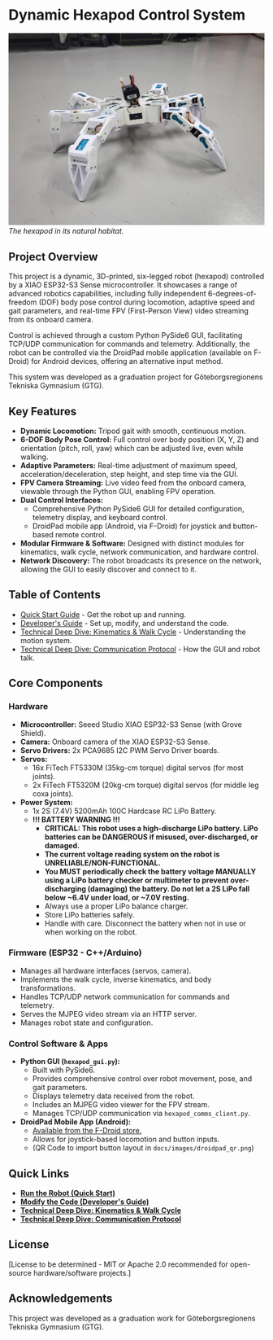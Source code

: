 # Dynamic Hexapod Control System

![The Hexapod Robot](docs/images/hexapod_main_photo.jpg)
*The hexapod in its natural habitat.*

## Project Overview

This project is a dynamic, 3D-printed, six-legged robot (hexapod) controlled by a XIAO ESP32-S3 Sense microcontroller. It showcases a range of advanced robotics capabilities, including fully independent 6-degrees-of-freedom (DOF) body pose control during locomotion, adaptive speed and gait parameters, and real-time FPV (First-Person View) video streaming from its onboard camera.

Control is achieved through a custom Python PySide6 GUI, facilitating TCP/UDP communication for commands and telemetry. Additionally, the robot can be controlled via the DroidPad mobile application (available on F-Droid) for Android devices, offering an alternative input method.

This system was developed as a graduation project for Göteborgsregionens Tekniska Gymnasium (GTG).

## Key Features

*   **Dynamic Locomotion:** Tripod gait with smooth, continuous motion.
*   **6-DOF Body Pose Control:** Full control over body position (X, Y, Z) and orientation (pitch, roll, yaw) which can be adjusted live, even while walking.
*   **Adaptive Parameters:** Real-time adjustment of maximum speed, acceleration/deceleration, step height, and step time via the GUI.
*   **FPV Camera Streaming:** Live video feed from the onboard camera, viewable through the Python GUI, enabling FPV operation.
*   **Dual Control Interfaces:**
    *   Comprehensive Python PySide6 GUI for detailed configuration, telemetry display, and keyboard control.
    *   DroidPad mobile app (Android, via F-Droid) for joystick and button-based remote control.
*   **Modular Firmware & Software:** Designed with distinct modules for kinematics, walk cycle, network communication, and hardware control.
*   **Network Discovery:** The robot broadcasts its presence on the network, allowing the GUI to easily discover and connect to it.

## Table of Contents

*   [Quick Start Guide](docs/QUICK_START_GUIDE.md) - Get the robot up and running.
*   [Developer's Guide](docs/DEVELOPER_GUIDE.md) - Set up, modify, and understand the code.
*   [Technical Deep Dive: Kinematics & Walk Cycle](docs/TECHNICAL_DEEP_DIVE_KINEMATICS.md) - Understanding the motion system.
*   [Technical Deep Dive: Communication Protocol](docs/TECHNICAL_DEEP_DIVE_COMMUNICATION.md) - How the GUI and robot talk.

## Core Components

### Hardware
*   **Microcontroller:** Seeed Studio XIAO ESP32-S3 Sense (with Grove Shield).
*   **Camera:** Onboard camera of the XIAO ESP32-S3 Sense.
*   **Servo Drivers:** 2x PCA9685 I2C PWM Servo Driver boards.
*   **Servos:**
    *   16x FiTech FT5330M (35kg-cm torque) digital servos (for most joints).
    *   2x FiTech FT5320M (20kg-cm torque) digital servos (for middle leg coxa joints).
*   **Power System:**
    *   1x 2S (7.4V) 5200mAh 100C Hardcase RC LiPo Battery.
    *   **!!! BATTERY WARNING !!!**
        *   **CRITICAL: This robot uses a high-discharge LiPo battery. LiPo batteries can be DANGEROUS if misused, over-discharged, or damaged.**
        *   **The current voltage reading system on the robot is UNRELIABLE/NON-FUNCTIONAL.**
        *   **You MUST periodically check the battery voltage MANUALLY using a LiPo battery checker or multimeter to prevent over-discharging (damaging) the battery. Do not let a 2S LiPo fall below ~6.4V under load, or ~7.0V resting.**
        *   Always use a proper LiPo balance charger.
        *   Store LiPo batteries safely.
        *   Handle with care. Disconnect the battery when not in use or when working on the robot.

### Firmware (ESP32 - C++/Arduino)
*   Manages all hardware interfaces (servos, camera).
*   Implements the walk cycle, inverse kinematics, and body transformations.
*   Handles TCP/UDP network communication for commands and telemetry.
*   Serves the MJPEG video stream via an HTTP server.
*   Manages robot state and configuration.

### Control Software & Apps
*   **Python GUI (`hexapod_gui.py`):**
    *   Built with PySide6.
    *   Provides comprehensive control over robot movement, pose, and gait parameters.
    *   Displays telemetry data received from the robot.
    *   Includes an MJPEG video viewer for the FPV stream.
    *   Manages TCP/UDP communication via `hexapod_comms_client.py`.
*   **DroidPad Mobile App (Android):**
    *   [Available from the F-Droid store.](https://f-droid.org/packages/com.github.umer0586.droidpad)
    *   Allows for joystick-based locomotion and button inputs.
    *   (QR Code to import button layout in `docs/images/droidpad_qr.png`)
    

## Quick Links

*   [**Run the Robot (Quick Start)**](docs/QUICK_START_GUIDE.md)
*   [**Modify the Code (Developer's Guide)**](docs/DEVELOPER_GUIDE.md)
*   [**Technical Deep Dive: Kinematics & Walk Cycle**](docs/TECHNICAL_DEEP_DIVE_KINEMATICS.md)
*   [**Technical Deep Dive: Communication Protocol**](docs/TECHNICAL_DEEP_DIVE_COMMUNICATION.md)

## License

[License to be determined - MIT or Apache 2.0 recommended for open-source hardware/software projects.]

## Acknowledgements

This project was developed as a graduation work for Göteborgsregionens Tekniska Gymnasium (GTG).